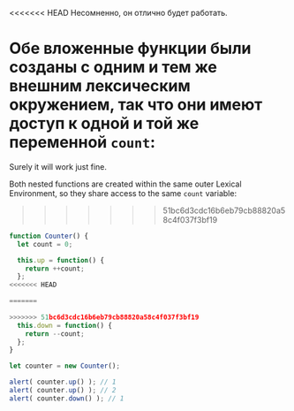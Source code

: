 
<<<<<<< HEAD
Несомненно, он отлично будет работать.

Обе вложенные функции были созданы с одним и тем же внешним лексическим окружением, так что они имеют доступ к одной и той же переменной `count`:
=======
Surely it will work just fine.

Both nested functions are created within the same outer Lexical Environment, so they share access to the same `count` variable:
>>>>>>> 51bc6d3cdc16b6eb79cb88820a58c4f037f3bf19

```js run
function Counter() {
  let count = 0;

  this.up = function() {
    return ++count;
  };
<<<<<<< HEAD

=======
  
>>>>>>> 51bc6d3cdc16b6eb79cb88820a58c4f037f3bf19
  this.down = function() {
    return --count;
  };
}

let counter = new Counter();

alert( counter.up() ); // 1
alert( counter.up() ); // 2
alert( counter.down() ); // 1
```
